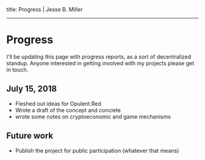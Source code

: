 title: Progress | Jesse B. Miller

---
# Progress

I'll be updating this page with progress reports, as a sort of decentralized standup. Anyone interested
in getting involved with my projects please get in touch.

## July 15, 2018

* Fleshed out ideas for Opulent.Red
* Wrote a draft of the concept and conciete
* wrote some notes on cryptoeconomic and game mechanisms

## Future work

* Publish the project for public participation (whatever that means)
